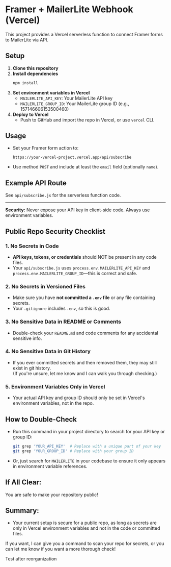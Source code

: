 # Framer + MailerLite Webhook (Vercel)

This project provides a Vercel serverless function to connect Framer forms to MailerLite via API.

## Setup

1. **Clone this repository**
2. **Install dependencies**
   ```bash
   npm install
   ```
3. **Set environment variables in Vercel**
   - `MAILERLITE_API_KEY`: Your MailerLite API key
   - `MAILERLITE_GROUP_ID`: Your MailerLite group ID (e.g., 157146606153500460)
4. **Deploy to Vercel**
   - Push to GitHub and import the repo in Vercel, or use `vercel` CLI.

## Usage

- Set your Framer form action to:
  ```
  https://your-vercel-project.vercel.app/api/subscribe
  ```
- Use method `POST` and include at least the `email` field (optionally `name`).

## Example API Route

See `api/subscribe.js` for the serverless function code.

---

**Security:** Never expose your API key in client-side code. Always use environment variables. 

## **Public Repo Security Checklist**

### 1. **No Secrets in Code**
- **API keys, tokens, or credentials** should NOT be present in any code files.
- Your `api/subscribe.js` uses `process.env.MAILERLITE_API_KEY` and `process.env.MAILERLITE_GROUP_ID`—this is correct and safe.

### 2. **No Secrets in Versioned Files**
- Make sure you have **not committed a `.env` file** or any file containing secrets.
- Your `.gitignore` includes `.env`, so this is good.

### 3. **No Sensitive Data in README or Comments**
- Double-check your `README.md` and code comments for any accidental sensitive info.

### 4. **No Sensitive Data in Git History**
- If you ever committed secrets and then removed them, they may still exist in git history.  
  (If you're unsure, let me know and I can walk you through checking.)

### 5. **Environment Variables Only in Vercel**
- Your actual API key and group ID should only be set in Vercel's environment variables, not in the repo.

## **How to Double-Check**

- Run this command in your project directory to search for your API key or group ID:
  ```sh
  git grep 'YOUR_API_KEY'  # Replace with a unique part of your key
  git grep 'YOUR_GROUP_ID' # Replace with your group ID
  ```
- Or, just search for `MAILERLITE` in your codebase to ensure it only appears in environment variable references.

## **If All Clear:**
You are safe to make your repository public!

## **Summary:**  
- Your current setup is secure for a public repo, as long as secrets are only in Vercel environment variables and not in the code or committed files.

If you want, I can give you a command to scan your repo for secrets, or you can let me know if you want a more thorough check! 

Test after reorganization
